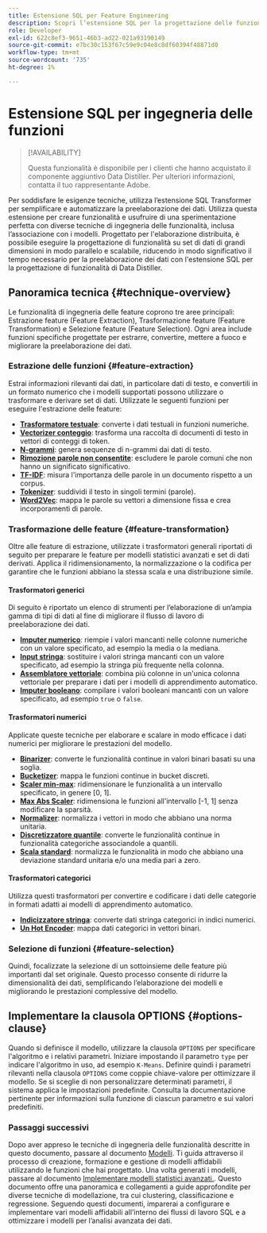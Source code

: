 ```yaml
---
title: Estensione SQL per Feature Engineering
description: Scopri l’estensione SQL per la progettazione delle funzioni di Data Distiller, che consente di pre-elaborare i dati per la modellazione statistica avanzata. Vengono descritte le tecniche di estrazione, trasformazione e selezione delle feature disponibili.
role: Developer
exl-id: 622c8ef3-9651-46b3-ad22-021a93190149
source-git-commit: e7bc30c153f67c59e9c04e8c8df60394f48871d0
workflow-type: tm+mt
source-wordcount: '735'
ht-degree: 1%

---
```


# Estensione SQL per ingegneria delle funzioni

>[!AVAILABILITY]
>
>Questa funzionalità è disponibile per i clienti che hanno acquistato il componente aggiuntivo Data Distiller. Per ulteriori informazioni, contatta il tuo rappresentante Adobe.

Per soddisfare le esigenze tecniche, utilizza l’estensione SQL Transformer per semplificare e automatizzare la preelaborazione dei dati. Utilizza questa estensione per creare funzionalità e usufruire di una sperimentazione perfetta con diverse tecniche di ingegneria delle funzionalità, inclusa l’associazione con i modelli. Progettato per l&#39;elaborazione distribuita, è possibile eseguire la progettazione di funzionalità su set di dati di grandi dimensioni in modo parallelo e scalabile, riducendo in modo significativo il tempo necessario per la preelaborazione dei dati con l&#39;estensione SQL per la progettazione di funzionalità di Data Distiller.

## Panoramica tecnica {#technique-overview}

Le funzionalità di ingegneria delle feature coprono tre aree principali: Estrazione feature (Feature Extraction), Trasformazione feature (Feature Transformation) e Selezione feature (Feature Selection). Ogni area include funzioni specifiche progettate per estrarre, convertire, mettere a fuoco e migliorare la preelaborazione dei dati.

### Estrazione delle funzioni {#feature-extraction}

Estrai informazioni rilevanti dai dati, in particolare dati di testo, e convertili in un formato numerico che i modelli supportati possono utilizzare o trasformare e derivare set di dati. Utilizzate le seguenti funzioni per eseguire l&#39;estrazione delle feature:

- **[Trasformatore testuale](./feature-transformation.md#textual-transformations)**: converte i dati testuali in funzioni numeriche.
- **[Vectorizer conteggio](./feature-transformation.md#countvectorizer)**: trasforma una raccolta di documenti di testo in vettori di conteggi di token.
- **[N-grammi](./feature-transformation.md#ngram)**: genera sequenze di n-grammi dai dati di testo.
- **[Rimozione parole non consentite](./feature-transformation.md#stopwordsremover)**: escludere le parole comuni che non hanno un significato significativo.
- **[TF-IDF](./feature-transformation.md#tf-idf)**: misura l&#39;importanza delle parole in un documento rispetto a un corpus.
- **[Tokenizer](./feature-transformation.md#tokenizer)**: suddividi il testo in singoli termini (parole).
- **[Word2Vec](./feature-transformation.md#word2vec)**: mappa le parole su vettori a dimensione fissa e crea incorporamenti di parole.

### Trasformazione delle feature {#feature-transformation}

Oltre alle feature di estrazione, utilizzate i trasformatori generali riportati di seguito per preparare le feature per modelli statistici avanzati e set di dati derivati. Applica il ridimensionamento, la normalizzazione o la codifica per garantire che le funzioni abbiano la stessa scala e una distribuzione simile.

#### Trasformatori generici

Di seguito è riportato un elenco di strumenti per l’elaborazione di un’ampia gamma di tipi di dati al fine di migliorare il flusso di lavoro di preelaborazione dei dati.

- **[Imputer numerico](./feature-transformation.md#numeric-imputer)**: riempie i valori mancanti nelle colonne numeriche con un valore specificato, ad esempio la media o la mediana.
- **[Input stringa](./feature-transformation.md#string-imputer)**: sostituire i valori stringa mancanti con un valore specificato, ad esempio la stringa più frequente nella colonna.
- **[Assemblatore vettoriale](./feature-transformation.md#vector-assembler)**: combina più colonne in un&#39;unica colonna vettoriale per preparare i dati per i modelli di apprendimento automatico.
- **[Imputer booleano](./feature-transformation.md#boolean-imputer)**: compilare i valori booleani mancanti con un valore specificato, ad esempio `true` o `false`.

#### Trasformatori numerici

Applicate queste tecniche per elaborare e scalare in modo efficace i dati numerici per migliorare le prestazioni del modello.

- **[Binarizer](./feature-transformation.md#binarizer)**: converte le funzionalità continue in valori binari basati su una soglia.
- **[Bucketizer](./feature-transformation.md#bucketizer)**: mappa le funzioni continue in bucket discreti.
- **[Scaler min-max](./feature-transformation.md#minmaxscaler)**: ridimensionare le funzionalità a un intervallo specificato, in genere [0, 1].
- **[Max Abs Scaler](./feature-transformation.md#maxabsscaler)**: ridimensiona le funzioni all&#39;intervallo [-1, 1] senza modificare la sparsità.
- **[Normalizer](./feature-transformation.md#normalizer)**: normalizza i vettori in modo che abbiano una norma unitaria.
- **[Discretizzatore quantile](./feature-transformation.md#quantilediscretizer)**: converte le funzionalità continue in funzionalità categoriche associandole a quantili.
- **[Scala standard](./feature-transformation.md#standardscaler)**: normalizza le funzionalità in modo che abbiano una deviazione standard unitaria e/o una media pari a zero.

#### Trasformatori categorici

Utilizza questi trasformatori per convertire e codificare i dati delle categorie in formati adatti ai modelli di apprendimento automatico.

- **[Indicizzatore stringa](./feature-transformation.md#stringindexer)**: converte dati stringa categorici in indici numerici.
- **[Un Hot Encoder](./feature-transformation.md#onehotencoder)**: mappa dati categorici in vettori binari.

### Selezione di funzioni {#feature-selection}

Quindi, focalizzate la selezione di un sottoinsieme delle feature più importanti dal set originale. Questo processo consente di ridurre la dimensionalità dei dati, semplificando l’elaborazione dei modelli e migliorando le prestazioni complessive del modello.

<!-- Commented out as it 
## Supported machine learning algorithms {#supported-ml-algorithms}

Once you have preprocessed your data, use the feature engineering SQL extension to prepare your data for the following machine learning algorithms:

### Classification and regression {#classification-regression}

Use logical regression to predict categorical outcomes and linear regression to predict continuous values.

- **Logical Regression**: Use this for binary classification tasks.
- **Linear Regression**: Apply this algorithm for predicting continuous values.

### Clustering {#clustering}

Use a clustering algorithm to group data points into distinct clusters based on their similarities.

- **[`K-Means`](./feature-transformation.md#kmeans)**: Use `K-Means` for unsupervised learning tasks to partition data into a specified number of clusters, with each data point assigned to the cluster with the nearest mean. -->

## Implementare la clausola OPTIONS {#options-clause}

Quando si definisce il modello, utilizzare la clausola `OPTIONS` per specificare l&#39;algoritmo e i relativi parametri. Iniziare impostando il parametro `type` per indicare l&#39;algoritmo in uso, ad esempio `K-Means`. Definire quindi i parametri rilevanti nella clausola `OPTIONS` come coppie chiave-valore per ottimizzare il modello. Se si sceglie di non personalizzare determinati parametri, il sistema applica le impostazioni predefinite. Consulta la documentazione pertinente per informazioni sulla funzione di ciascun parametro e sui valori predefiniti.

### Passaggi successivi

Dopo aver appreso le tecniche di ingegneria delle funzionalità descritte in questo documento, passare al documento [Modelli](./models.md). Ti guida attraverso il processo di creazione, formazione e gestione di modelli affidabili utilizzando le funzioni che hai progettato. Una volta generati i modelli, passare al documento [Implementare modelli statistici avanzati.](./implement-models/implement-models.md). Questo documento offre una panoramica e collegamenti a guide approfondite per diverse tecniche di modellazione, tra cui clustering, classificazione e regressione. Seguendo questi documenti, imparerai a configurare e implementare vari modelli affidabili all’interno dei flussi di lavoro SQL e a ottimizzare i modelli per l’analisi avanzata dei dati.

